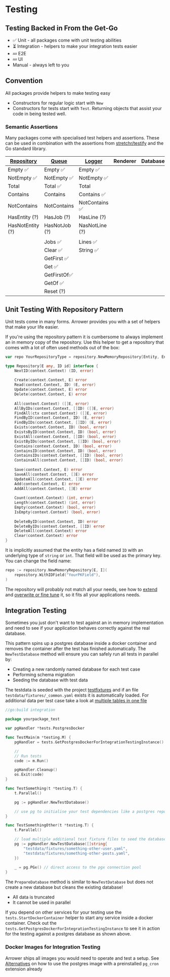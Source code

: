 ---
---




# Testing
## Testing Backed in From the Get-Go
<ul>
    <li>✅ Unit - all packages come with unit testing abilities</li>
    <li>⏳ Integration - helpers to make your integration tests easier</li>
    <li>💤 E2E</li>
    <li>💤 UI</li>
    <li>Manual - always left to you</li>
</ul>

## Convention
All packages provide helpers to make testing easy
* Constructors for regular logic start with `New`
* Constructors for tests start with `Test`. 
  Returning objects that assist your code in being tested well.


### Semantic Assertions
Many packages come with specialised test helpers and assertions.
These can be used in combination with the assertions from 
[stretchr/testify](https://github.com/stretchr/testify) 
and the Go standard library.

| [Repository](/docs/basics/database/repository#testing) | [Queue](/docs/basics/jobs#testing) | [Logger](/docs/basics/observability/logging#testing) | Renderer | Database |
|--------------------------------------------------------|------------------------------------|------------------------------------------------------|----------|----------|
| Empty ✅                                                | Empty ✅                            | Empty ✅                                              |          |          |
| NotEmpty ✅                                             | NotEmpty ✅                         | NotEmpty ✅                                           |          |          |
| Total                                                  | Total ✅                            | Total                                                |          |          |
| Contains                                               | Contains                           | Contains ✅                                           |          |          |
| NotContains                                            | NotContains                        | NotContains ✅                                        |          |          |
| HasEntity (?)                                          | HasJob (?)                         | HasLine (?)                                          |          |          |
| HasNotEntity (?)                                       | HasNotJob (?)                      | NasNotLine (?)                                       |          |          |
|                                                        |                                    |                                                      |          |          |
|                                                        | Jobs ✅                             | Lines ✅                                              |          |          |
|                                                        | Clear ✅                            | String ✅                                             |          |          |
|                                                        | GetFirst ✅                         |                                                      |          |          |
|                                                        | Get ✅                              |                                                      |          |          |
|                                                        | GetFirstOf✅                        |                                                      |          |          |
|                                                        | GetOf ✅                            |                                                      |          |          |
|                                                        | Reset (?)                          |                                                      |          |          |




## Unit Testing With Repository Pattern
Unit tests come in many forms. Arrower provides you with a set of helpers that make your life easier.

If you're using the repository pattern it is cumbersome to always implement an in memory copy of the repository.
Use this helper to get a repository that comes with a lot of often used methods out of the box:
```go
var repo YourRepositoryType = repository.NewMemoryRepository[Entity, EntityID]()
```


```go title="memory.repository.go"
type Repository[E any, ID id] interface {
    NextID(context.Context) (ID, error)
    
    Create(context.Context, E) error
    Read(context.Context, ID) (E, error)
    Update(context.Context, E) error
    Delete(context.Context, E) error
    
    All(context.Context) ([]E, error)
    AllByIDs(context.Context, []ID) ([]E, error)
    FindAll(ctx context.Context) ([]E, error)
    FindByID(context.Context, ID) (E, error)
    FindByIDs(context.Context, []ID) (E, error)
    Exists(context.Context, ID) (bool, error)
    ExistsByID(context.Context, ID) (bool, error)
    ExistAll(context.Context, []ID) (bool, error)
    ExistByIDs(context.Context, []ID) (bool, error)
    Contains(context.Context, ID) (bool, error)
    ContainsID(context.Context, ID) (bool, error)
    ContainsIDs(context.Context, []ID) (bool, error)
    ContainsAll(context.Context, []ID) (bool, error)
    
    Save(context.Context, E) error
    SaveAll(context.Context, []E) error
    UpdateAll(context.Context, []E) error
    Add(context.Context, E) error
    AddAll(context.Context, []E) error
    
    Count(context.Context) (int, error)
    Length(context.Context) (int, error)
    Empty(context.Context) (bool, error)
    IsEmpty(context.Context) (bool, error)
    
    DeleteByID(context.Context, ID) error
    DeleteByIDs(context.Context, []ID) error
    DeleteAll(context.Context) error
    Clear(context.Context) error
}
```

It is implicitly assumed that the entity has a field named `ID` with an underlying type of `string` or `int`.
That field will be used as the primary key.
You can change the field name:
```go 
repo := repository.NewMemoryRepository[E, I](
	repository.WithIDField("YourPKField"),
)
```

The repository will probably not match all your needs, see how to
[extend](https://github.com/go-arrower/arrower/blob/master/repository/inmemory.example_extend_test.go) and
[overwrite or fine tune](https://github.com/go-arrower/arrower/blob/master/repository/inmemory.example_overwrite_test.go) 
it, so it fits all your applications needs.




## Integration Testing
Sometimes you just don't want to test against an in memory implementation and need to see if your application behaves 
correctly against the real database.

This pattern spins up a postgres database inside a docker container and removes the container after the test has 
finished automatically.
The `NewTestDatabase` method will ensure you can safely run all tests in parallel by:
* Creating a new randomly named database for each test case
* Performing schema migration
* Seeding the database with test data

The testdata is seeded with the project [testfixtures](https://github.com/go-testfixtures/testfixtures)
and if an file `testdata/fixtures/_common.yaml` exists it is automatically loaded. For additional data per test case
take a look at [multiple tables in one file](https://github.com/go-testfixtures/testfixtures#-single-file-on-multiple-tables)

```go
//go:build integration

package yourpackage_test

var pgHandler *tests.PostgresDocker

func TestMain(m *testing.M) {
	pgHandler = tests.GetPostgresDockerForIntegrationTestingInstance()

	//
	// Run tests
	code := m.Run()

	pgHandler.Cleanup()
	os.Exit(code)
}

func TestSomething(t *testing.T) {
	t.Parallel()

	pg := pgHandler.NewTestDatabase()

	// use pg to initialise your test dependencies like a postgres repository 
}

func TestSomethingOther(t *testing.T) {
	t.Parallel()

	// load multiple additional test fixture files to seed the database
	pg := pgHandler.NewTestDatabase([]string{
		"testdata/fixtures/something-other-user.yaml",
		"testdata/fixtures/something-other-posts.yaml",
    })
	
	_ = pg.PGx() // direct access to the pgx connection pool 
}
```

The `PrepareDatabase` method is similar to `NewTestDatabase` but does not create a new database
but cleans the existing database! 
- All data is truncated
- It cannot be used in parallel

If you depend on other services for your testing use the `tests.StartDockerContainer` helper to start any service 
inside a docker container.
Check out the `tests.GetPostgresDockerForIntegrationTestingInstance` to see it in action for the testing against a postgres
database as shown above.


### Docker Images for Integration Testing
Arrower ships all images you would need to operate and test a setup. 
See [Alternatives](./jobs/alternatives#postgres-image-with-pg_cron) on how to use the postgres image with a 
preinstalled `pg_cron` extension already
